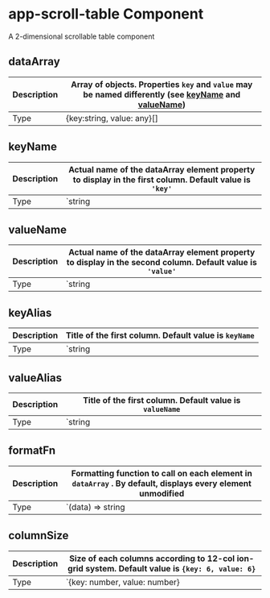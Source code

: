 # app-scroll-table Component

A 2-dimensional scrollable table component 

## dataArray

| Description | Array of objects. Properties `key` and `value` may be named differently (see [keyName](#keyName) and [valueName](#valueName))|
|-------------|---|
| Type        | {key:string, value: any}[] |

## keyName

| Description | Actual name of the dataArray element property to display in the first column. Default value is `'key'`  |
|-------------|---|
| Type        |`string | undefined`|

## valueName

| Description | Actual name of the dataArray element property to display in the second column. Default value is `'value'`  |
|-------------|---|
| Type        |`string | undefined`|

## keyAlias
| Description | Title of the first column. Default value is `keyName`  |
|-------------|---|
| Type        |`string | undefined`|
## valueAlias
| Description | Title of the first column. Default value is `valueName`  |
|-------------|---|
| Type        |`string | undefined`|
## formatFn
| Description | Formatting function to call on each element in `dataArray` . By default, displays every element unmodified |
|-------------|---|
| Type        |`(data) => string | undefined`|
## columnSize
| Description | Size of each columns according to 12-col ion-grid system. Default value is `{key: 6, value: 6}` |
|-------------|---|
| Type        |`{key: number, value: number} | undefined`|